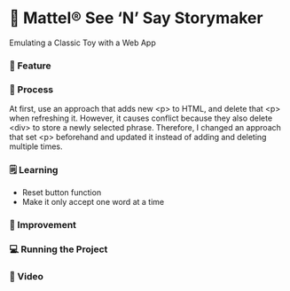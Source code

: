 # 📕 Mattel® See ‘N’ Say Storymaker
Emulating a Classic Toy with a Web App


### 🚀 Feature

### 💭 Process
At first, use an approach that adds new \<p> to HTML, and delete that \<p> when refreshing it. However, it causes conflict because they also delete \<div> to store a newly selected phrase. Therefore, I changed an approach that set \<p> beforehand and updated it instead of adding and deleting multiple times.

### 🗒 Learning
<ul>
  <li>Reset button function</li>
  <li>Make it only accept one word at a time</li>
</ul>

### 🌈 Improvement

### 💻 Running the Project

### 🎥 Video
